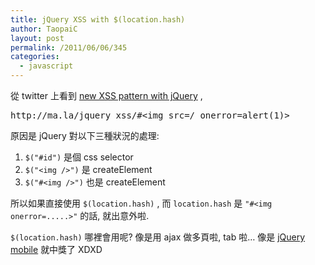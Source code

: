 ```yaml
---
title: jQuery XSS with $(location.hash)
author: TaopaiC
layout: post
permalink: /2011/06/06/345
categories:
  - javascript
---
```

從 twitter 上看到 [new XSS pattern with jQuery][1] , 

<pre class="brush: jscript; title: ; notranslate" title="">http://ma.la/jquery_xss/#&lt;img src=/ onerror=alert(1)&gt;
</pre>

原因是 jQuery 對以下三種狀況的處理:

1.  `$("#id")` 是個 css selector
2.  `$("<img />")` 是 createElement
3.  `$("#<img />")` 也是 createElement

所以如果直接使用 `$(location.hash)` , 而 `location.hash` 是 `"#<img  onerror=.....>"` 的話, 就出意外啦.

`$(location.hash)` 哪裡會用呢? 像是用 ajax 做多頁啦, tab 啦&#8230; 像是 [jQuery mobile][2] 就中獎了 XDXD

 [1]: http://ma.la/jquery_xss/
 [2]: http://jquerymobile.com/